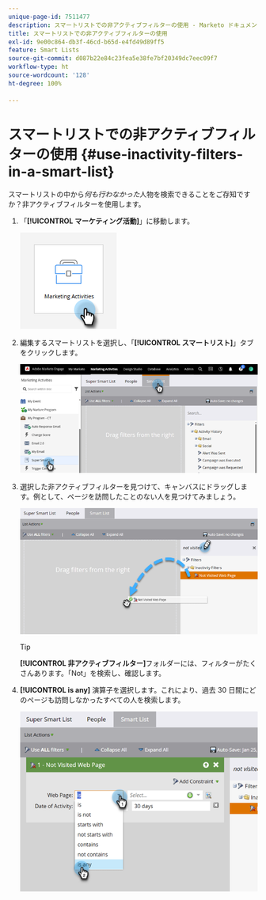 ```yaml
---
unique-page-id: 7511477
description: スマートリストでの非アクティブフィルターの使用 - Marketo ドキュメント - 製品ドキュメント
title: スマートリストでの非アクティブフィルターの使用
exl-id: 9e00c864-db3f-46cd-b65d-e4fd49d89ff5
feature: Smart Lists
source-git-commit: d087b22e84c23fea5e38fe7bf20349dc7eec09f7
workflow-type: ht
source-wordcount: '128'
ht-degree: 100%

---
```


# スマートリストでの非アクティブフィルターの使用 {#use-inactivity-filters-in-a-smart-list}

スマートリストの中から&#x200B;_何も行わなかった_&#x200B;人物を検索できることをご存知ですか？非アクティブフィルターを使用します。

1. 「**[!UICONTROL マーケティング活動]**」に移動します。

   ![](assets/use-inactivity-filters-in-a-smart-list-1.png)

1. 編集するスマートリストを選択し、「**[!UICONTROL スマートリスト]**」タブをクリックします。

   ![](assets/use-inactivity-filters-in-a-smart-list-2.png)

1. 選択した非アクティブフィルターを見つけて、キャンバスにドラッグします。例として、ページを訪問したことのない人を見つけてみましょう。

   ![](assets/use-inactivity-filters-in-a-smart-list-3.png)

   >[!TIP]
   >
   >**[!UICONTROL 非アクティブフィルター]**&#x200B;フォルダーには、フィルターがたくさんあります。「Not」を検索し、確認します。

1. **[!UICONTROL is any]** 演算子を選択します。これにより、過去 30 日間にどのページも訪問しなかったすべての人を検索します。

   ![](assets/use-inactivity-filters-in-a-smart-list-4.png)
